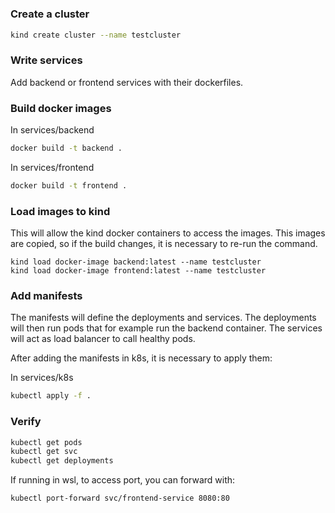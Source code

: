 #

### Create a cluster

```sh 
kind create cluster --name testcluster
```

### Write services

Add backend or frontend services with their dockerfiles.

### Build docker images

In services/backend

```sh
docker build -t backend .
```

In services/frontend

```sh
docker build -t frontend .
```

### Load images to kind

This will allow the kind docker containers to access the images.
This images are copied, so if the build changes, it is necessary to re-run the command.

```
kind load docker-image backend:latest --name testcluster
kind load docker-image frontend:latest --name testcluster
```

### Add manifests
The manifests will define the deployments and services.
The deployments will then run pods that for example run the backend container.
The services will act as load balancer to call healthy pods.

After adding the manifests in k8s, it is necessary to apply them:

In services/k8s

```sh
kubectl apply -f .
```

### Verify 

```sh
kubectl get pods
kubectl get svc
kubectl get deployments
```

If running in wsl, to access port, you can forward with:

```sh
kubectl port-forward svc/frontend-service 8080:80
```